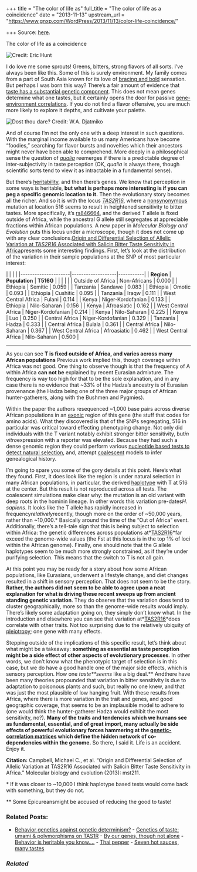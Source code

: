 +++
title = "The color of life as"
full_title = "The color of life as a coincidence"
date = "2013-11-13"
upstream_url = "https://www.gnxp.com/WordPress/2013/11/13/color-life-coincidence/"

+++
Source: [here](https://www.gnxp.com/WordPress/2013/11/13/color-life-coincidence/).

The color of life as a coincidence

![**Credit:** Eric Hunt](https://i0.wp.com/blogs.discovermagazine.com/gnxp/files/2013/11/220px-Brussels_sprout_closeup.jpg?resize=132%2C198)

I do love me some sprouts! Greens, bitters, strong flavors of all sorts. I’ve always been like this. Some of this is surely environment. My family comes from a part of South Asia known for its love of [bracing and bold](https://en.wikipedia.org/wiki/Mustard_oil) sensation. But perhaps I was born this way? There’s a fair amount of evidence that [taste has a substantial genetic component](https://www.23andme.com/health/Bitter-Taste-Perception/). This does not mean genes determine what one tastes, but it certainly opens the door for passive [gene-environment correlations](https://en.wikipedia.org/wiki/Gene-environment_correlation). If you do not find a flavor offensive, you are much more likely to explore it depths, and cultivate your palette.

![Dost thou dare?  
**Credit:** W.A. Djatmiko](https://i0.wp.com/blogs.discovermagazine.com/gnxp/files/2013/11/220px-Durio_kutej_F_070203_ime.jpg?resize=132%2C100)

And of course I’m not the only one with a deep interest in such questions. With the marginal income available to us many Americans have become “foodies,” searching for flavor bursts and novelties which their ancestors might never have been able to comprehend. More deeply in a philosophical sense the question of [*qualia*](https://en.wikipedia.org/wiki/Qualia) reemerges if there is a predictable degree of inter-subjectivity in taste perception (OK, *qualia* is always there, though scientific sorts tend to view it as intractable in a fundamental sense).

  
But there’s [heritability](https://en.wikipedia.org/wiki/Heritability), and then there’s genes. We know that perception in some ways is heritable, **but what is perhaps more interesting is if you can peg a specific genomic location to it.** Then the evolutionary story becomes all the richer. And so it is with the locus [*TAS2R16*](http://www.ncbi.nlm.nih.gov/pubmed/16051168), where a [nonsynonymous](https://en.wikipedia.org/wiki/Nonsynonymous_substitution) mutation at location 516 seems to result in heightened sensitivity to bitter tastes. More specifically, it’s [rs846664](http://hapmap.ncbi.nlm.nih.gov/cgi-perl/snp_details_phase3?name=rs846664&source=hapmap28_B36&tmpl=snp_details_phase3), and the derived T allele is fixed outside of Africa, while the ancestral G allele still segregates at appreciable fractions within African populations. A new paper in *Molecular Biology and Evolution* puts this locus under a microscope, though it does not come up with any clear conclusions.[Origin and Differential Selection of Allelic Variation at *TAS2R16* Associated with Salicin Bitter Taste Sensitivity in Africa](http://mbe.oxfordjournals.org/content/early/2013/10/30/molbev.mst211)presents some interesting findings. First, let’s look at the distribution of the variation in their sample populations at the SNP of most particular interest:

|                     |                   |           | |---------------------|-------------------|-----------| | **Region**          | **Population**    | **T516G** | |                     |                   |           | | Outside of Africa   | Non-Africans      | 0.000     | | Ethiopia            | Semitic           | 0.059     | | Tanzania            | Sandawe           | 0.083     | | Ethiopia            | Omotic            | 0.093     | | Ethiopia            | Cushitic          | 0.095     | | Tanzania            | Iraqw             | 0.111     | | West Central Africa | Fulani            | 0.114     | | Kenya               | Niger-Kordofanian | 0.133     | | Ethiopia            | Nilo-Saharan      | 0.156     | | Kenya               | Afroasiatic       | 0.162     | | West Central Africa | Niger-Kordofanian | 0.214     | | Kenya               | Nilo-Saharan      | 0.225     | | Kenya               | Luo               | 0.250     | | Central Africa      | Niger-Kordofanian | 0.329     | | Tanzania            | Hadza             | 0.333     | | Central Africa      | Bulala            | 0.361     | | Central Africa      | Nilo-Saharan      | 0.367     | | West Central Africa | Afroasiatic       | 0.462     | | West Central Africa | Nilo-Saharan      | 0.500     |

------------------------------------------------------------------------

As you can see **T is fixed outside of Africa, and varies across many African populations** Previous work implied this, though coverage within Africa was not good. One thing to observe though is that the frequency of A within Africa **can not be** explained by recent Eurasian admixture. The frequency is way too high for that to be the sole explanation, and in any case there is no evidence that \~33% of the Hadza’s ancestry is of Eurasian provenance (the Hadza being one of the three major groups of African hunter-gatherers, along with the Bushmen and Pygmies).

Within the paper the authors resequenced \~1,000 base pairs across diverse African populations in an [exonic](https://en.wikipedia.org/wiki/Exon) region of this gene (the stuff that codes for amino acids). What they discovered is that of the SNPs segregating, 516 in particular was critical toward effecting phenotyping change. Not only did individuals with the T variant notably exhibit stronger bitter sensitivity, but*in vitro*expression with a reporter was elevated. Because they had such a dense genomic region they could perform various [nucleotide based tests to detect natural selection](https://en.wikipedia.org/wiki/Fay_and_Wu's_H), and, attempt [coalescent](https://en.wikipedia.org/wiki/Coalescent_theory) models to infer genealogical history.

I’m going to spare you some of the gory details at this point. Here’s what they found. First, it does look like the region is under natural selection in many African populations, in particular, the derived [haplotype](https://en.wikipedia.org/wiki/Haplotype) with T at 516 at the center. But this result is not reproduced across all tests. The coalescent simulations make clear why: the mutation is an old variant with deep roots in the hominin lineage. In other words this variation pre-dates*H. sapiens*. It looks like the T allele has rapidly increased in frequency*relatively*recently, though more on the order of \~50,000 years, rather than \~10,000.\* Basically around the time of the “Out of Africa” event. Additionally, there’s a tell-tale sign that this is being subject to selection within Africa: the genetic differences across populations at*[TAS2R16](http://www.ncbi.nlm.nih.gov/pubmed/16051168)*far exceed the genome-wide values (the Fst at this locus is in the top 1% of loci within the African genome). Finally, one should note that the G allele haplotypes seem to be much more strongly constrained, as if they’re under purifying selection. This means that the switch to T is not all gain.

At this point you may be ready for a story about how some African populations, like Eurasians, underwent a lifestyle change, and diet changes resulted in a shift in sensory perception. That does not seem to be the story. **Rather, the authors did not seem to be able to agree upon a neat explanation for what is driving these recent sweeps up from ancient standing genetic variation**. They do observe that the variation does tend to cluster geographically, more so than the genome-wide results would imply. There’s likely some adaptation going on, they simply don’t know what. In the introduction and elsewhere you can see that variation at*[TAS2R16](http://www.ncbi.nlm.nih.gov/pubmed/16051168)*does correlate with other traits. Not too surprising due to the relatively ubiquity of [pleiotropy](https://en.wikipedia.org/wiki/Pleiotropy); one gene with many effects.

Stepping outside of the implications of this specific result, let’s think about what might be a takeaway: **something as essential as taste perception might be a side effect of other aspects of evolutionary processes**. In other words, we don’t know what the phenotypic target of selection is in this case, but we do have a good handle one of the major side effects, which is sensory perception. How one *taste**seems* like a big deal.\*\* Andthere have been many theories propounded that variation in bitter sensitivity is due to adaptation to poisonous plants and such, but really no one knew, and that was just the most plausible of low hanging fruit. With these results from Africa, where there is more variation in the trait and genes, and good geographic coverage, that seems to be an implausible model to adhere to (one would think the hunter-gatherer Hadza would exhibit the most sensitivity, no?). **Many of the traits and tendencies which we humans see as fundamental, essential, and of great import, many actually be side effects of powerful evolutionary forces hammering at the [genetic-correlation matrices](http://www.bio.tamu.edu/users/ajones/gmatrixonline/gmatrixonline.html) which define the hidden network of co-dependencies within the genome.** So there, I said it. Life is an accident. Enjoy it.

**Citation:** Campbell, Michael C., et al. “Origin and Differential Selection of Allelic Variation at TAS2R16 Associated with Salicin Bitter Taste Sensitivity in Africa.” Molecular biology and evolution (2013): mst211.

\* If it was closer to \~10,000 I think haplotype based tests would come back with something, but they do not.

\*\* Some Epicureansmight be accused of reducing the good to taste!

### Related Posts:

- [Behavior genetics against genetic
  determinism?](https://www.gnxp.com/WordPress/2009/04/20/behavior-genetics-against-genetic-determinism/) - [Genetics of taste: umami & polymorphisms on
  TAS1R](https://www.gnxp.com/WordPress/2009/07/20/genetics-of-taste-umami-polymorphisms-on-tas1r/) - [By our genes, though not
  alone](https://www.gnxp.com/WordPress/2010/09/14/by-our-genes-though-not-alone/) - [Behavior is heritable you
  know....](https://www.gnxp.com/WordPress/2009/09/22/behavior-is-heritable-you-know/) - [Thai pepper](https://www.gnxp.com/WordPress/2006/09/03/thai-pepper/) - [Seven hot sauces, many
  tastes](https://www.gnxp.com/WordPress/2013/06/03/seven-hot-sauces-many-tastes/)

### *Related*

[](https://www.addtoany.com/add_to/facebook?linkurl=https%3A%2F%2Fwww.gnxp.com%2FWordPress%2F2013%2F11%2F13%2Fcolor-life-coincidence%2F&linkname=The%20color%20of%20life%20as%20a%20coincidence "Facebook")[](https://www.addtoany.com/add_to/twitter?linkurl=https%3A%2F%2Fwww.gnxp.com%2FWordPress%2F2013%2F11%2F13%2Fcolor-life-coincidence%2F&linkname=The%20color%20of%20life%20as%20a%20coincidence "Twitter")[](https://www.addtoany.com/add_to/email?linkurl=https%3A%2F%2Fwww.gnxp.com%2FWordPress%2F2013%2F11%2F13%2Fcolor-life-coincidence%2F&linkname=The%20color%20of%20life%20as%20a%20coincidence "Email")[](https://www.addtoany.com/share)
